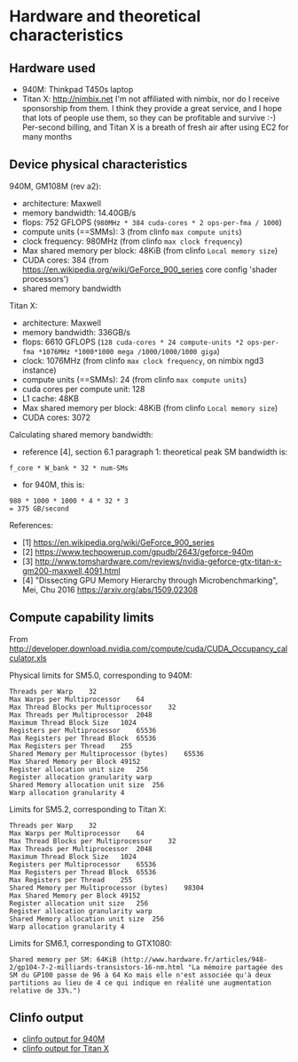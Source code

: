# Hardware and theoretical characteristics

## Hardware used

- 940M: Thinkpad T450s laptop
- Titan X: http://nimbix.net  I'm not affiliated with nimbix, nor do I receive sponsorship from them.  I think they provide a great service, and I hope that lots of people use them, so they can be profitable and survive :-)  Per-second billing, and Titan X is a breath of fresh air after using EC2 for many months

## Device physical characteristics

940M, GM108M (rev a2):
- architecture: Maxwell
- memory bandwidth: 14.40GB/s
- flops: 752 GFLOPS (`980MHz * 384 cuda-cores * 2 ops-per-fma / 1000`)
- compute units (==SMMs): 3  (from clinfo `max compute units`)
- clock frequency: 980MHz (from clinfo `max clock frequency`)
- Max shared memory per block: 48KiB  (from clinfo `Local memory size`)
- CUDA cores: 384 (from https://en.wikipedia.org/wiki/GeForce_900_series core config 'shader processors')
- shared memory bandwidth

Titan X:
- architecture: Maxwell
- memory bandwidth: 336GB/s
- flops: 6610 GFLOPS (`128 cuda-cores * 24 compute-units *2 ops-per-fma *1076MHz *1000*1000 mega /1000/1000/1000 giga`)
- clock: 1076MHz (from clinfo `max clock frequency`, on nimbix ngd3 instance)
- compute units (==SMMs): 24  (from clinfo `max compute units`)
- cuda cores per compute unit: 128
- L1 cache: 48KB
- Max shared memory per block: 48KiB  (from clinfo `Local memory size`)
- CUDA cores: 3072

Calculating shared memory bandwidth:
- reference [4], section 6.1 paragraph 1: theoretical peak SM bandwidth is:
```
f_core * W_bank * 32 * num-SMs
```
- for 940M, this is:
```
980 * 1000 * 1000 * 4 * 32 * 3
= 375 GB/second
```

References:
- [1] https://en.wikipedia.org/wiki/GeForce_900_series
- [2] https://www.techpowerup.com/gpudb/2643/geforce-940m
- [3] http://www.tomshardware.com/reviews/nvidia-geforce-gtx-titan-x-gm200-maxwell,4091.html
- [4] "Dissecting GPU Memory Hierarchy through Microbenchmarking", Mei, Chu 2016 https://arxiv.org/abs/1509.02308

## Compute capability limits

From http://developer.download.nvidia.com/compute/cuda/CUDA_Occupancy_calculator.xls

Physical limits for SM5.0, corresponding to 940M:
```
Threads per Warp	32
Max Warps per Multiprocessor	64
Max Thread Blocks per Multiprocessor	32
Max Threads per Multiprocessor	2048
Maximum Thread Block Size	1024
Registers per Multiprocessor	65536
Max Registers per Thread Block	65536
Max Registers per Thread	255
Shared Memory per Multiprocessor (bytes)	65536
Max Shared Memory per Block	49152
Register allocation unit size	256
Register allocation granularity	warp
Shared Memory allocation unit size	256
Warp allocation granularity	4
```

Limits for SM5.2, corresponding to Titan X:
```
Threads per Warp	32
Max Warps per Multiprocessor	64
Max Thread Blocks per Multiprocessor	32
Max Threads per Multiprocessor	2048
Maximum Thread Block Size	1024
Registers per Multiprocessor	65536
Max Registers per Thread Block	65536
Max Registers per Thread	255
Shared Memory per Multiprocessor (bytes)	98304
Max Shared Memory per Block	49152
Register allocation unit size	256
Register allocation granularity	warp
Shared Memory allocation unit size	256
Warp allocation granularity	4
```

Limits for SM6.1, corresponding to GTX1080:
```
Shared memory per SM: 64KiB (http://www.hardware.fr/articles/948-2/gp104-7-2-milliards-transistors-16-nm.html "La mémoire partagée des SM du GP100 passe de 96 à 64 Ko mais elle n'est associée qu'à deux partitions au lieu de 4 ce qui indique en réalité une augmentation relative de 33%.")
```

## Clinfo output

- [clinfo output for 940M](results/clinfo_940m.md)
- [clinfo output for Titan X](results/clinfo_titanx.md)

